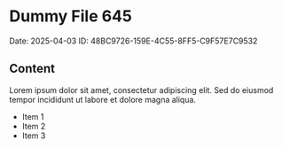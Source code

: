 # Dummy File 645

Date: 2025-04-03
ID: 48BC9726-159E-4C55-8FF5-C9F57E7C9532

## Content

Lorem ipsum dolor sit amet, consectetur adipiscing elit.
Sed do eiusmod tempor incididunt ut labore et dolore magna aliqua.

* Item 1
* Item 2
* Item 3


